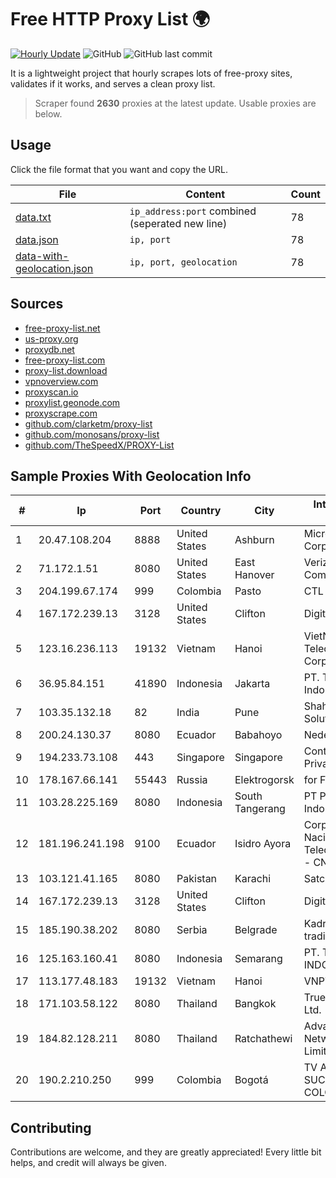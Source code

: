 
# Free HTTP Proxy List 🌍

[![Hourly Update](https://github.com/mertguvencli/http-proxy-list/actions/workflows/main.yml/badge.svg?branch=main)](https://github.com/mertguvencli/http-proxy-list/actions/workflows/main.yml)
![GitHub](https://img.shields.io/github/license/mertguvencli/http-proxy-list)
![GitHub last commit](https://img.shields.io/github/last-commit/mertguvencli/http-proxy-list)

It is a lightweight project that hourly scrapes lots of free-proxy sites, validates if it works, and serves a clean proxy list.


> Scraper found **2630** proxies at the latest update. Usable proxies are below.

## Usage

Click the file format that you want and copy the URL.


|File|Content|Count|
|----|-------|-----|
|[data.txt](https://raw.githubusercontent.com/mertguvencli/http-proxy-list/main/proxy-list/data.txt)|`ip_address:port` combined (seperated new line)|78|
|[data.json](https://raw.githubusercontent.com/mertguvencli/http-proxy-list/main/proxy-list/data.json)|`ip, port`|78|
|[data-with-geolocation.json](https://raw.githubusercontent.com/mertguvencli/http-proxy-list/main/proxy-list/data-with-geolocation.json)|`ip, port, geolocation`|78|

## Sources

* [free-proxy-list.net](https://free-proxy-list.net)
* [us-proxy.org](https://www.us-proxy.org)
* [proxydb.net](http://proxydb.net)
* [free-proxy-list.com](https://free-proxy-list.com/?page=&port=&type%5B%5D=http&type%5B%5D=https&up_time=0&search=Search)
* [proxy-list.download](https://www.proxy-list.download/HTTP)
* [vpnoverview.com](https://vpnoverview.com/privacy/anonymous-browsing/free-proxy-servers)
* [proxyscan.io](https://www.proxyscan.io)
* [proxylist.geonode.com](https://proxylist.geonode.com/api/proxy-list?limit=300&page=1&sort_by=lastChecked&sort_type=desc&protocols=http,https)
* [proxyscrape.com](https://api.proxyscrape.com/v2/?request=displayproxies&protocol=http&timeout=10000&country=all&ssl=all&anonymity=all)
* [github.com/clarketm/proxy-list](https://raw.githubusercontent.com/clarketm/proxy-list/master/proxy-list-raw.txt)
* [github.com/monosans/proxy-list](https://raw.githubusercontent.com/monosans/proxy-list/main/proxies/http.txt)
* [github.com/TheSpeedX/PROXY-List](https://raw.githubusercontent.com/TheSpeedX/PROXY-List/master/http.txt)


## Sample Proxies With Geolocation Info

|#|Ip|Port|Country|City|Internet Service Provider|
|-|--|----|-------|----|-------------------------|
|1|20.47.108.204|8888|United States|Ashburn|Microsoft Corporation|
|2|71.172.1.51|8080|United States|East Hanover|Verizon Communications|
|3|204.199.67.174|999|Colombia|Pasto|CTL Colombia|
|4|167.172.239.13|3128|United States|Clifton|DigitalOcean, LLC|
|5|123.16.236.113|19132|Vietnam|Hanoi|VietNam Post and Telecom Corporation|
|6|36.95.84.151|41890|Indonesia|Jakarta|PT. Telekomunikasi Indonesia|
|7|103.35.132.18|82|India|Pune|Shah Infinite Solutions Pvt. Ltd|
|8|200.24.130.37|8080|Ecuador|Babahoyo|Nedetel S.A|
|9|194.233.73.108|443|Singapore|Singapore|Contabo Asia Private Limited|
|10|178.167.66.141|55443|Russia|Elektrogorsk|for Flex Ltd|
|11|103.28.225.169|8080|Indonesia|South Tangerang|PT Palapa Media Indonesia|
|12|181.196.241.198|9100|Ecuador|Isidro Ayora|Corporacion Nacional De Telecomunicaciones - CNT EP|
|13|103.121.41.165|8080|Pakistan|Karachi|Satcomm (Pvt.) Ltd.|
|14|167.172.239.13|3128|United States|Clifton|DigitalOcean, LLC|
|15|185.190.38.202|8080|Serbia|Belgrade|Kadri Haxhiaj trading as "B.I."|
|16|125.163.160.41|8080|Indonesia|Semarang|PT. TELKOM INDONESIA|
|17|113.177.48.183|19132|Vietnam|Hanoi|VNPT|
|18|171.103.58.122|8080|Thailand|Bangkok|True Internet Co., Ltd.|
|19|184.82.128.211|8080|Thailand|Ratchathewi|Advanced Wireless Network Company Limited|
|20|190.2.210.250|999|Colombia|Bogotá|TV AZTECA SUCURSAL COLOMBIA|



## Contributing

Contributions are welcome, and they are greatly appreciated! Every
little bit helps, and credit will always be given.

